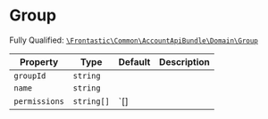 #  Group

Fully Qualified: [`\Frontastic\Common\AccountApiBundle\Domain\Group`](../../../../src/php/AccountApiBundle/Domain/Group.php)



Property|Type|Default|Description
--------|----|-------|-----------
`groupId`|`string`||
`name`|`string`||
`permissions`|`string[]`|`[]|

